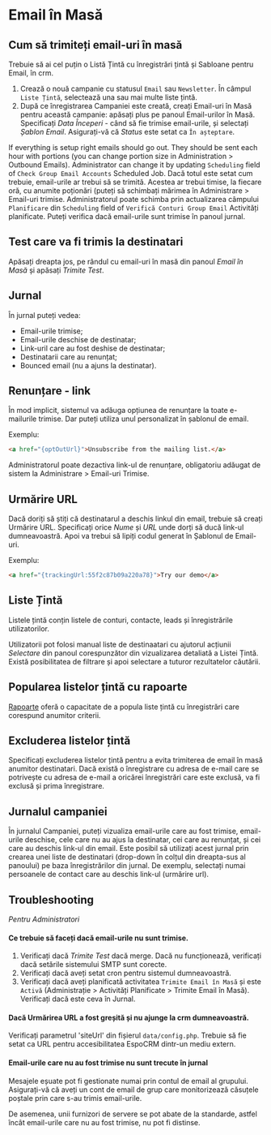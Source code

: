 # Email în Masă

## Cum să trimiteți email-uri în masă

Trebuie să ai cel puțin o Listă Țintă cu înregistrări țintă și Sabloane pentru Email, în crm.

1. Crează o nouă campanie cu statusul `Email` sau `Newsletter`. În câmpul `Liste Țintă`, selectează una sau mai multe liste țintă.
2. După ce înregistrarea Campaniei este creată, creați Email-uri în Masă  pentru această campanie: apăsați plus pe panoul Email-urilor în Masă. Specificați _Data Începeri_ - când să fie trimise email-urile, și selectați  _Șablon Email_. Asigurați-vă că _Status_ este setat ca `În așteptare`.

If everything is setup right emails should go out. They should be sent each hour with portions (you can change portion size in Administration > Outbound Emails). Administrator can change it by updating `Scheduling` field of `Check Group Email Accounts` Scheduled Job.
Dacă totul este setat cum trebuie, email-urile ar trebui să se trimită. Acestea ar trebui timise, la fiecare oră, cu anumite poționări (puteți să schimbați mărimea în Administrare > Email-uri trimise. Administratorul poate schimba prin actualizarea câmpului `Planificare` din `Scheduling` field of `Verifică Conturi Group Email` Activități planificate.
Puteți verifica dacă email-urile sunt trimise în panoul jurnal.

## Test care va fi trimis la destinatari

Apăsați dreapta jos, pe rândul cu email-uri în masă din panoul _Email în Masă_ și apăsați _Trimite Test_.

## Jurnal

În jurnal puteți vedea:
* Email-urile trimise;
* Email-urile deschise de destinatar;
* Link-uril care au fost deshise de destinatar;
* Destinatarii care au renunțat;
* Bounced email (nu a ajuns la destinatar).

## Renunțare - link

În mod implicit, sistemul va adăuga opțiunea de renunțare la toate e-mailurile trimise. Dar puteți utiliza unul personalizat în șablonul de email.

Exemplu:
```html
<a href="{optOutUrl}">Unsubscribe from the mailing list.</a>
```

Administratorul poate dezactiva link-ul de renunțare, obligatoriu adăugat de sistem la Administrare > Email-uri Trimise.

## Urmărire URL

Dacă doriți să știți că destinatarul a deschis linkul din email, trebuie să creați Urmărire URL. Specificați orice _Nume_
 și _URL_  unde dorți să ducă link-ul dumneavoastră. Apoi va trebui să lipiți codul generat în Șablonul de Email-uri.

 Exemplu:
 ```html
<a href="{trackingUrl:55f2c87b09a220a78}">Try our demo</a>
 ```
 
## Liste Țintă

Listele țintă conțin listele de conturi, contacte, leads și înregistrările utilizatorilor.

Utilizatorii pot folosi manual liste de destinaatari cu ajutorul acțiunii _Selectare_ din panoul corespunzător din vizualizarea detaliată a Listei Țintă. Există posibilitatea de filtrare și apoi selectare a tuturor rezultatelor căutării.

## Popularea listelor țintă cu rapoarte

[Rapoarte](reports.md#syncing-with-target-lists) oferă o capacitate de a popula liste țintă cu înregistrări care corespund anumitor criterii.

## Excluderea listelor țintă

Specificați excluderea listelor țintă pentru a evita trimiterea de email în masă anumitor destinatari. Dacă există o înregistrare cu adresa de e-mail care se potrivește cu adresa de e-mail a oricărei înregistrări care este exclusă, va fi exclusă și prima înregistrare.

## Jurnalul campaniei

În jurnalul Campaniei, puteți vizualiza email-urile care au fost trimise, email-urile deschise, cele care nu au ajus la destinatar, cei care au renunțat, și cei care au deschis link-ul din email. Este posibil să utilizați acest jurnal prin crearea unei liste de destinatari (drop-down în colțul din dreapta-sus al panoului) pe baza înregistrărilor din jurnal. De exemplu, selectați numai persoanele de contact care au deschis link-ul (urmărire url).

## Troubleshooting

_Pentru Administratori_

#### Ce trebuie să faceți dacă email-urile nu sunt trimise.

1. Verificați dacă _Trimite Test_ dacă merge. Dacă nu funcționează, verificați dacă setările sistemului SMTP sunt corecte.
2. Verificați dacă aveți setat cron pentru sistemul dumneavoastră.
3. Verificați dacă aveți planificată activitatea `Trimite Email în Masă` și este `Activă` (Administrație > Activități Planificate > Trimite Email în Masă). Verificați dacă este ceva în Jurnal.


#### Dacă Urmărirea URL a fost greșită și nu ajunge la crm dumneavoastră.

Verificați parametrul 'siteUrl' din fișierul `data/config.php`. Trebuie să fie setat ca URL pentru accesibilitatea EspoCRM dintr-un mediu extern.

#### Email-urile care nu au fost trimise nu sunt trecute în jurnal

Mesajele eșuate pot fi gestionate numai prin contul de email al grupului. Asigurați-vă că aveți un cont de email de grup care monitorizează căsuțele poștale prin care s-au trimis email-urile.

De asemenea, unii furnizori de servere se pot abate de la standarde, astfel încât email-urile care nu au fost trimise, nu pot fi distinse.
